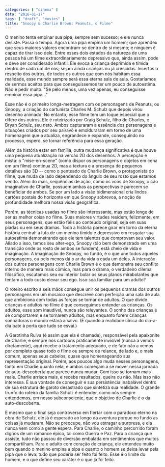```yaml
---
categories: [ "cinema" ]
date: "2016-01-17"
tags: [ "draft", "movies" ]
title: "Snoopy & Charlie Brown: Peanuts, o Filme"
---
```

O menino tenta empinar sua pipa; sempre sem sucesso; e ele nunca
desiste. Passa o tempo. Agora uma pipa empina um homem; que aprendeu
que seus maiores valores encontram-se dentro de si mesmo; e ninguém é
capaz de tirar isso dele. Entre esses dois estados da natureza de uma
pessoa há um filme extraordinariamente depressivo que, ainda assim,
pode e deve ser considerado infantil. Ele evoca a criança deprimida
e tímida dentro de cada um de nós; sejam ainda crianças ou já
crescidas. Incertos a respeito dos outros, de todos os outros que com
nós habitam essa realidade, esse mundo sempre será essa eterna sala
de aula. Gostaríamos de sermos aceitos para que conseguíssemos ter um
pouco de autoestima. Não é pedir muito: "Se pelo menos, uma vez apenas,
eu conseguisse empinar essa pipa..."

Esse não é o primeiro longa-metragem com os personagens de Peanuts,
ou Snoopy, a criação do cartunista Charles M. Schulz que depois virou
desenho animado. No entanto, esse filme tem um toque especial que o
difere dos outros. Ele é roteirizado por Craig Schulz, filho de Charles,
e Bryan Schulz, seu neto. Ambos capturaram a essência dos personagens
e situações criados por seu pai/avô e emolduraram em torno de uma
homenagem que a atualiza, engrandece e expande, conseguindo no processo,
espero, se tornar referência para essa geração.

Além da história estar em família, outra mudança significativa é que
houve uma pequena atualização na versão 2D dos desenhos. A percepção
é mista: o "mise-en-scene" (como dispor os personagens e objetos em
cena em um filme) continua 2D, mas a textura e a presença de pequenos
detalhes são 3D -- como o penteado de Charlie Brown, o protagonista do
filme, que muda de lado dependendo do ângulo de seu rosto que estamos
vendo. Além do mais, sequências de ação, como os voos de Snoopy,
o cão imaginativo de Charlie, possuem ambas as perspectivas e parecem
se beneficiar de ambos. Se por um lado a visão bidimensional cria
lindos cartões postais do horizonte em que Snoopy sobrevoa, a noção
de profundidade melhora nossa visão geográfica.

Porém, as técnicas usadas no filme são interessante, mas estão
longe de ser as melhor coisa no filme. Suas maiores virtudes residem,
felizmente, em seus personagens, que estão fiéis ao conteúdo original,
seja em suas piadas ou em seus dramas. Toda a história parece girar
em torno da eterna história central: a luta de um menino tímido e
depressivo em resgatar sua autoestima demonstrando que ele tem talentos
que comprovam seu valor. Aliado a isso, temos seu alter-ego, Snoopy (tão
bem demonstrado em uma transição onde os rosto de ambos se fundem),
está cheio de vida e imaginação. A imaginação de Snoopy, no fundo,
é o que une todos aqueles personagens, ou pelo menos dá o ar da vida a
cada um deles. A interação dos outros personagens com Charlie Brown é
o que demonstra seu conflito interno de maneira mais cômica, mas para o
drama, o verdadeiro dilema filosófico, escutamos seu eu interior bolar
os seus planos mirabolantes que tentam a todo custo elevar seu ego. Isso
soa familiar para um adulto?

O roteiro escrito a seis mãos consegue unir os pequenos dramas dos outros
personagens em um mosaico que descreve com perfeição uma sala de aula
que ambiciona com todas as forças se tornar de adultos. O que divide
crianças e adultos no filme é que conseguimos entender as crianças. Os
adultos, esse som inaudível, nunca são relevantes. O sonho das crianças
é se comportarem e se tornarem adultos, mas enquanto forem crianças
sonhadoras o mundo estará a salvo. (É quando a realidade cínica do
dia-a-dia bate à porta que tudo se esvai.)

A Garotinha Ruiva (é assim que ela é chamada), responsável pela
apaixonite de Charlie, e sempre nos cartoons praticamente invisível
(nunca a vemos diretamente), aqui recebe o tratamento adequado, e de
fato não a vemos por completo quase todo o filme ou sempre de relance,
de lado e, o mais comum, apenas seus cabelos, quase que homenageando sua
representação original. Porém, aos poucos algo muda nesses personagens,
tanto em Charlie quanto nela, e ambos começam a se mover nessa jornada
de auto-descoberta que parece nunca mudar. Com isso se tornam mais
reais. Charlie arrisca mais, e recebe resultados, queira ou não. Mas
isso não interessa. É sua vontade de conseguir e sua persistência
inabalável dentro de sua estrutura de garoto desastrado que sintetiza
sua realidade. O grande trunfo do roteiro da família Schulz é entender,
como nós sempre entendemos, em nosso subconsciente, que o objetivo de
Charlie é o da auto-descoberta.

E mesmo que o final seja controverso em flertar com o paradoxo eterno na
obra de Schulz, ele já é esperado ao longo da aventura porque no fundo
as coisas já mudaram. Não se preocupe, não vou estragar a surpresa,
e ela nunca vem como a gente espera. Para Charlie, o caminho percorrido
foram dignos de um romance épico, tal como Guerra e Paz. Para a criança
que assiste, tudo não passou de diversão embalada em sentimentos que
muitos compartilham. Para o adulto com coração de criança, ele entendeu
muito bem quando o menino empina a pipa e quanto o homem se deixa levar
pela pipa que o leva: tudo que poderia ser feito foi feito. Esse é o
limite do homem, e o que define seu caráter é o que já foi feito.
